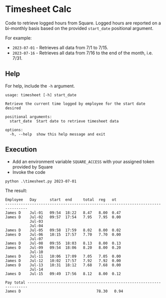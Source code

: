 # Timesheet Calc

Code to retrieve logged hours from Square. Logged hours are reported on a bi-monthly basis based on the provided `start_date` positional argument.

For example:
* `2023-07-01` - Retrieves all data from 7/1 to 7/15.
* `2023-07-16` - Retrieves all data from 7/16 to the end of the month, i.e. 7/31.

## Help
For help, include the `-h` argument.
```
usage: timesheet [-h] start_date

Retrieve the current time logged by employee for the start date desired

positional arguments:
  start_date  Start date to retrieve timesheet data

options:
  -h, --help  show this help message and exit
```  

## Execution
* Add an environment variable `SQUARE_ACCESS` with your assigned token provided by Square
* Invoke the code
```
python .\timesheet.py 2023-07-01
```

The result:
```
Employee   Day      start  end     total  reg   ot
--------------------------------------------------------------------------------
James D    Jul-01   09:54  18:22   8.47   8.00  0.47
James D    Jul-02   09:57  17:54   7.95   7.95  0.00
           Jul-03
           Jul-04
James D    Jul-05   09:58  17:59   8.02   8.00  0.02
James D    Jul-06   10:15  17:57   7.70   7.70  0.00
           Jul-07
James D    Jul-08   09:55  18:03   8.13   8.00  0.13
James D    Jul-09   09:54  18:06   8.20   8.00  0.20
           Jul-10
James D    Jul-11   10:06  17:09   7.05   7.05  0.00
James D    Jul-12   10:02  17:57   7.92   7.92  0.00
James D    Jul-13   10:31  18:12   7.68   7.68  0.00
           Jul-14
James D    Jul-15   09:49  17:56   8.12   8.00  0.12

Pay total ----------------------------------------------------------------------
James D                                  78.30   0.94
```